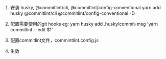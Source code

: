 
1. 安装 husky, @commitlint/cli, @commitlint/config-conventional
   yarn add husky @commitlint/cli @commitlint/config-conventional -D

2. 配置需要使用的git hooks
   eg:
   yarn husky add .husky/commit-msg 'yarn commitlint --edit $1'

3. 配置commitlint文件，commintlint.config.js

4. 生效